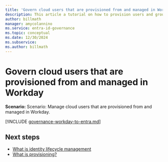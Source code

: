 ```yaml
---
title: 'Govern cloud users that are provisioned from and managed in Workday.'
description: This article a tutorial on how to provision users and groups from and managed in Workday.
author: billmath
manager: amycolannino
ms.service: entra-id-governance
ms.topic: conceptual
ms.date: 12/30/2024
ms.subservice:
ms.author: billmath
---
```


# Govern cloud users that are provisioned from and managed in Workday

**Scenario:** Scenario: Manage cloud users that are provisioned from and managed in Workday. 

[!INCLUDE [governance-workday-to-entra.md](~/includes/governance/governance-workday-to-entra.md)]

## Next steps 
- [What is identity lifecycle management](~/id-governance/what-is-identity-lifecycle-management.md)
- [What is provisioning?](~/id-governance/what-is-provisioning.md)